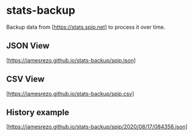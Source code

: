 # stats-backup

Backup data from [https://stats.spip.net] to process it over time. 

## JSON View

[https://jamesrezo.github.io/stats-backup/spip.json]

## CSV View

[https://jamesrezo.github.io/stats-backup/spip.csv]

## History example

[https://jamesrezo.github.io/stats-backup/spip/2020/08/17/084356.json]
